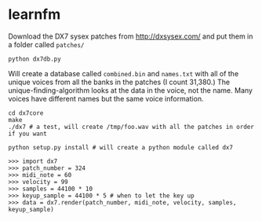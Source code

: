 # learnfm


Download the DX7 sysex patches from http://dxsysex.com/ and put them in a folder called `patches/`
```
python dx7db.py
```

Will create a database called `combined.bin` and `names.txt` with all of the unique voices from all the banks in the patches (I count 31,380.) 
The unique-finding-algorithm looks at the data in the voice, not the name. Many voices have different names but the same voice information.


```
cd dx7core
make
./dx7 # a test, will create /tmp/foo.wav with all the patches in order if you want

python setup.py install # will create a python module called dx7
```

```
>>> import dx7
>>> patch_number = 324 
>>> midi_note = 60
>>> velocity = 99
>>> samples = 44100 * 10 
>>> keyup_sample = 44100 * 5 # when to let the key up
>>> data = dx7.render(patch_number, midi_note, velocity, samples, keyup_sample)
```
